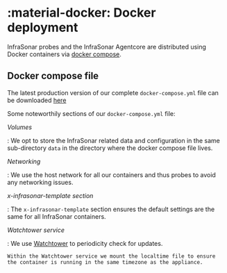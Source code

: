 # :material-docker: Docker deployment

InfraSonar probes and the InfraSonar Agentcore are distributed using Docker containers via [docker compose](https://docs.docker.com/compose/).

## Docker compose file

The latest production version of our complete `docker-compose.yml` file can be downloaded [here](./docker-compose.yml)

Some noteworthily sections of our `docker-compose.yml` file:

*Volumes*

:   We opt to store the InfraSonar related data and configuration in the same sub-directory `data` in the directory where the docker compose file lives.

*Networking*

:   We use the host network for all our containers and thus probes to avoid any networking issues.

*x-infrasonar-template section*

:   The `x-infrasonar-template` section ensures the default settings are the same for all InfraSonar containers.

*Watchtower service*

:   We use [Watchtower](https://containrrr.dev/watchtower/) to periodicity check for updates.

    Within the Watchtower service we mount the localtime file to ensure the container is running in the same timezone as the appliance.

